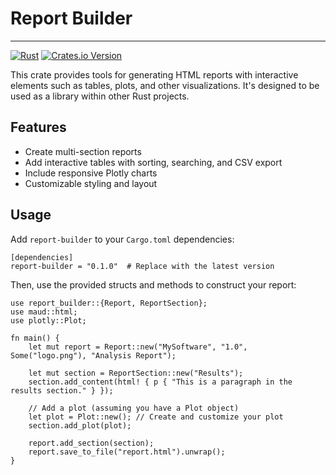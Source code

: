 # Report Builder

--- 
[![Rust](https://github.com/singjc/report-builder/actions/workflows/rust.yml/badge.svg)](https://github.com/singjc/report-builder/actions/workflows/rust.yml)
[![Crates.io Version](https://img.shields.io/crates/v/report-builder)](https://crates.io/crates/report-builder)


This crate provides tools for generating HTML reports with interactive elements such as tables,
plots, and other visualizations. It's designed to be used as a library within other Rust projects.

## Features

- Create multi-section reports
- Add interactive tables with sorting, searching, and CSV export
- Include responsive Plotly charts
- Customizable styling and layout

## Usage

Add `report-builder` to your `Cargo.toml` dependencies:

```
[dependencies]
report-builder = "0.1.0"  # Replace with the latest version
```

Then, use the provided structs and methods to construct your report:

```
use report_builder::{Report, ReportSection};
use maud::html;
use plotly::Plot;

fn main() {
    let mut report = Report::new("MySoftware", "1.0", Some("logo.png"), "Analysis Report");
    
    let mut section = ReportSection::new("Results");
    section.add_content(html! { p { "This is a paragraph in the results section." } });
    
    // Add a plot (assuming you have a Plot object)
    let plot = Plot::new(); // Create and customize your plot
    section.add_plot(plot);
    
    report.add_section(section);
    report.save_to_file("report.html").unwrap();
}
```
